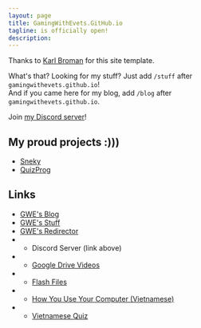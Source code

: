 ```yaml
---
layout: page
title: GamingWithEvets.GitHub.io
tagline: is officially open!
description:
---
```


Thanks to [Karl Broman](https://kbroman.org/simple_site) for this site template.

What's that? Looking for my stuff? Just add `/stuff` after `gamingwithevets.github.io`!  
And if you came here for my blog, add `/blog` after `gamingwithevets.github.io`.

Join [my Discord server](https://gamingwithevets.github.io/redirector/discord.html)!

## My proud projects :)))
- [Sneky](https://github.com/gamingwithevets/sneky)
- [QuizProg](https://github.com/gamingwithevets/quizprog)

## Links
- [GWE's Blog](https://gamingwithevets.github.io/blog)
- [GWE's Stuff](https://gamingwithevets.github.io/stuff)
- [GWE's Redirector](https://gamingwithevets.github.io/redirector)
- - Discord Server (link above)
- - [Google Drive Videos](https://gamingwithevets.github.io/redirector/newvideos.html)
- - [Flash Files](https://gamingwithevets.github.io/redirector/flashdl.html)
- - [How You Use Your Computer (Vietnamese)](https://gamingwithevets.github.io/redirector/compform_vi.html)
- - [Vietnamese Quiz](https://gamingwithevets.github.io/redirector/hoingu_vi.html)
